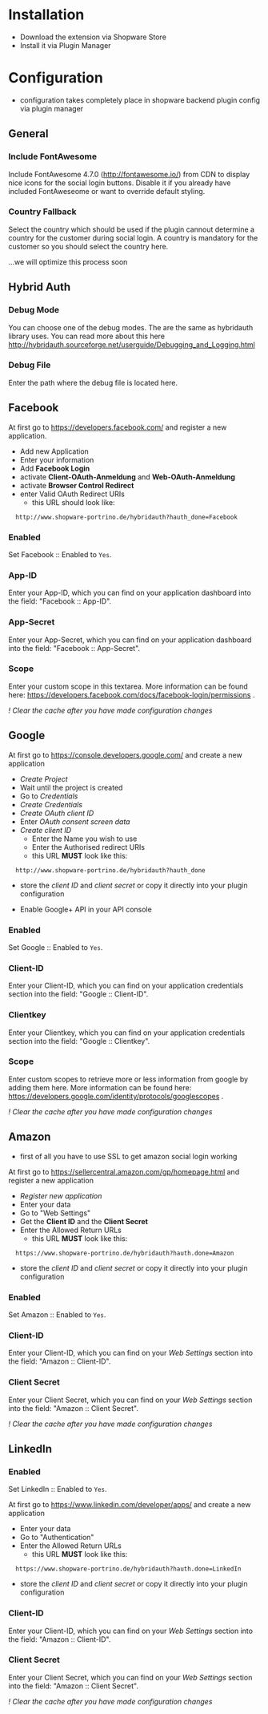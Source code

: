 # Installation #

* Download the extension via Shopware Store
* Install it via Plugin Manager

# Configuration #

* configuration takes completely place in shopware backend plugin config via plugin manager

## General ##

### Include FontAwesome ###

Include FontAwesome 4.7.0 (http://fontawesome.io/) from CDN to display nice icons for the social login buttons. Disable it if you already have included FontAweseome 
or want to override default styling.

### Country Fallback ###

Select the country which should be used if the plugin cannout determine a country for the customer during social login. A country is mandatory 
for the customer so you should select the country here.
 
...we will optimize this process soon

## Hybrid Auth ##

### Debug Mode ###

You can choose one of the debug modes. The are the same as hybridauth library uses. You can read more about this here http://hybridauth.sourceforge.net/userguide/Debugging_and_Logging.html

### Debug File ###

Enter the path where the debug file is located here.

## Facebook ##

At first go to https://developers.facebook.com/ and register a new application.

* Add new Application
* Enter your information
* Add **Facebook Login**
* activate **Client-OAuth-Anmeldung** and **Web-OAuth-Anmeldung** 
* activate **Browser Control Redirect**
* enter Valid OAuth Redirect URIs
  * this URL should look like: 
  
```  
  http://www.shopware-portrino.de/hybridauth?hauth_done=Facebook
```

### Enabled ###

Set Facebook :: Enabled to `Yes`.

### App-ID ###

Enter your App-ID, which you can find on your application dashboard into the field: "Facebook :: App-ID".

### App-Secret ###

Enter your App-Secret, which you can find on your application dashboard into the field: "Facebook :: App-Secret".

### Scope ###

Enter your custom scope in this textarea. 
More information can be found here: https://developers.facebook.com/docs/facebook-login/permissions .

_! Clear the cache after you have made configuration changes_

## Google ##

At first go to https://console.developers.google.com/ and create a new application

* _Create Project_
* Wait until the project is created
* Go to _Credentials_
* _Create Credentials_
* _Create OAuth client ID_
* Enter _OAuth consent screen data_
* _Create client ID_
  * Enter the Name you wish to use
  * Enter the Authorised redirect URIs
  * this URL __MUST__ look like this:
   
```  
  http://www.shopware-portrino.de/hybridauth?hauth_done
```

* store the _client ID_ and _client secret_ or copy it directly into your plugin configuration

* Enable Google+ API in your API console

### Enabled ###

Set Google :: Enabled to `Yes`.

### Client-ID ###

Enter your Client-ID, which you can find on your application credentials section into the field: "Google :: Client-ID".

### Clientkey ###

Enter your Clientkey, which you can find on your application credentials section into the field: "Google :: Clientkey".

### Scope ###

Enter custom scopes to retrieve more or less information from google by adding them here. More information can be found 
here: https://developers.google.com/identity/protocols/googlescopes .

_! Clear the cache after you have made configuration changes_


## Amazon ##

* first of all you have to use SSL to get amazon social login working

At first go to https://sellercentral.amazon.com/gp/homepage.html and register a new application

* _Register new application_
* Enter your data
* Go to "Web Settings"
* Get the __Client ID__ and the __Client Secret__
* Enter the Allowed Return URLs 
  * this URL __MUST__ look like this:
  
```  
  https://www.shopware-portrino.de/hybridauth?hauth.done=Amazon
```

* store the _client ID_ and _client secret_ or copy it directly into your plugin configuration

### Enabled ###

Set Amazon :: Enabled to `Yes`.

### Client-ID ###

Enter your Client-ID, which you can find on your _Web Settings_ section into the field: "Amazon :: Client-ID".

### Client Secret ###

Enter your Client Secret, which you can find on your _Web Settings_ section into the field: "Amazon :: Client Secret".

_! Clear the cache after you have made configuration changes_

## LinkedIn ##

### Enabled ###

Set LinkedIn :: Enabled to `Yes`.

At first go to https://www.linkedin.com/developer/apps/ and create a new application

* Enter your data
* Go to "Authentication"
* Enter the Allowed Return URLs 
  * this URL __MUST__ look like this:

```  
  https://www.shopware-portrino.de/hybridauth?hauth.done=LinkedIn
```

* store the _client ID_ and _client secret_ or copy it directly into your plugin configuration

### Client-ID ###

Enter your Client-ID, which you can find on your _Web Settings_ section into the field: "Amazon :: Client-ID".

### Client Secret ###

Enter your Client Secret, which you can find on your _Web Settings_ section into the field: "Amazon :: Client Secret".

_! Clear the cache after you have made configuration changes_

